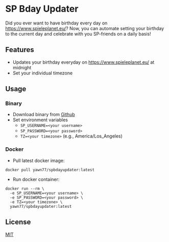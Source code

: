# SP Bday Updater

Did you ever want to have birthday every day on https://www.spieleplanet.eu/? Now, you can automate setting your birthday to the current day and celebrate with you SP-friends on a daily basis!

## Features

* Updates your birthday everyday on https://www.spieleplanet.eu/ at midnight
* Set your individual timezone

## Usage

### Binary

* Download binary from [Github](https://github.com/yawn77/spbdayupdater/releases)
* Set environment variables
  * `SP_USERNAME=<your username>`
  * `SP_PASSWORD=<your password>`
  * `TZ=<your timezone>` (e.g., America/Los_Angeles)

### Docker

* Pull latest docker image:
```
docker pull yawn77/spbdayupdater:latest
```

* Run docker container:
```
docker run --rm \
  -e SP_USERNAME=<your username> \
  -e SP_PASSWORD=<your password> \
  -e TZ=<your timezone> \
  yawn77/spbdayupdater:latest
```

## License

[MIT](https://choosealicense.com/licenses/mit/)
